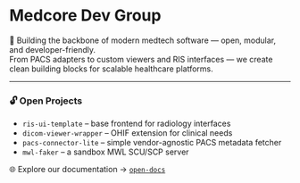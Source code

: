 # Medcore Dev Group

🔬 Building the backbone of modern medtech software — open, modular, and developer-friendly.  
From PACS adapters to custom viewers and RIS interfaces — we create clean building blocks for scalable healthcare platforms.

---

### 🔓 Open Projects
- `ris-ui-template` – base frontend for radiology interfaces  
- `dicom-viewer-wrapper` – OHIF extension for clinical needs  
- `pacs-connector-lite` – simple vendor-agnostic PACS metadata fetcher  
- `mwl-faker` – a sandbox MWL SCU/SCP server  

🌐 Explore our documentation → [`open-docs`](https://github.com/medcore-dev-group/open-docs)
